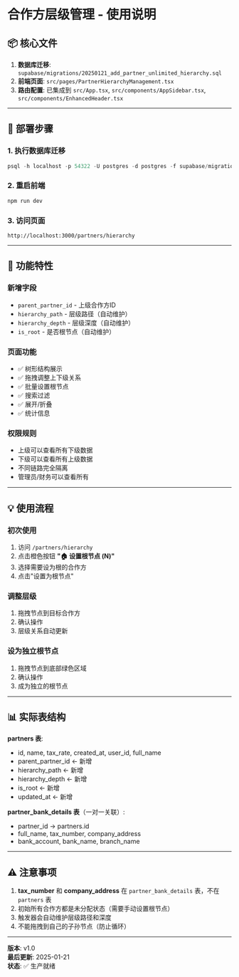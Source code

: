 # 合作方层级管理 - 使用说明

## 📦 核心文件

1. **数据库迁移**: `supabase/migrations/20250121_add_partner_unlimited_hierarchy.sql`
2. **前端页面**: `src/pages/PartnerHierarchyManagement.tsx`
3. **路由配置**: 已集成到 `src/App.tsx`, `src/components/AppSidebar.tsx`, `src/components/EnhancedHeader.tsx`

---

## 🚀 部署步骤

### 1. 执行数据库迁移

```powershell
psql -h localhost -p 54322 -U postgres -d postgres -f supabase/migrations/20250121_add_partner_unlimited_hierarchy.sql
```

### 2. 重启前端

```powershell
npm run dev
```

### 3. 访问页面

```
http://localhost:3000/partners/hierarchy
```

---

## 🎯 功能特性

### 新增字段

- `parent_partner_id` - 上级合作方ID
- `hierarchy_path` - 层级路径（自动维护）
- `hierarchy_depth` - 层级深度（自动维护）
- `is_root` - 是否根节点（自动维护）

### 页面功能

- ✅ 树形结构展示
- ✅ 拖拽调整上下级关系
- ✅ 批量设置根节点
- ✅ 搜索过滤
- ✅ 展开/折叠
- ✅ 统计信息

### 权限规则

- 上级可以查看所有下级数据
- 下级可以查看所有上级数据
- 不同链路完全隔离
- 管理员/财务可以查看所有

---

## 💡 使用流程

### 初次使用

1. 访问 `/partners/hierarchy`
2. 点击橙色按钮 **"🏠 设置根节点 (N)"**
3. 选择需要设为根的合作方
4. 点击"设置为根节点"

### 调整层级

1. 拖拽节点到目标合作方
2. 确认操作
3. 层级关系自动更新

### 设为独立根节点

1. 拖拽节点到底部绿色区域
2. 确认操作
3. 成为独立的根节点

---

## 📊 实际表结构

**partners 表**:
- id, name, tax_rate, created_at, user_id, full_name
- parent_partner_id ← 新增
- hierarchy_path ← 新增
- hierarchy_depth ← 新增
- is_root ← 新增
- updated_at ← 新增

**partner_bank_details 表**（一对一关联）:
- partner_id → partners.id
- full_name, tax_number, company_address
- bank_account, bank_name, branch_name

---

## ⚠️ 注意事项

1. **tax_number** 和 **company_address** 在 `partner_bank_details` 表，不在 `partners` 表
2. 初始所有合作方都是未分配状态（需要手动设置根节点）
3. 触发器会自动维护层级路径和深度
4. 不能拖拽到自己的子孙节点（防止循环）

---

**版本**: v1.0  
**最后更新**: 2025-01-21  
**状态**: ✅ 生产就绪

